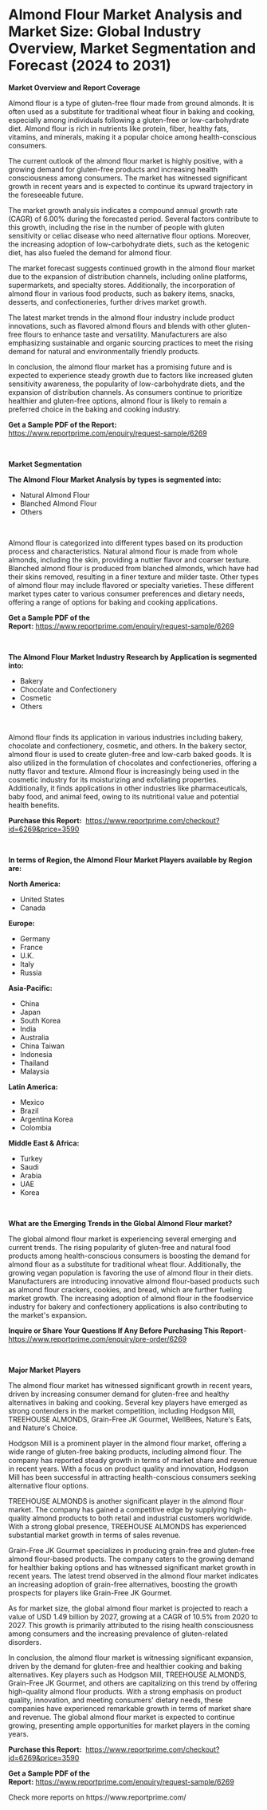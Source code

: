 <p><h1>Almond Flour Market Analysis and Market Size: Global Industry Overview, Market Segmentation and Forecast (2024 to 2031)</h1></p><p><strong>Market Overview and Report Coverage</strong></p>
<p><p>Almond flour is a type of gluten-free flour made from ground almonds. It is often used as a substitute for traditional wheat flour in baking and cooking, especially among individuals following a gluten-free or low-carbohydrate diet. Almond flour is rich in nutrients like protein, fiber, healthy fats, vitamins, and minerals, making it a popular choice among health-conscious consumers.</p><p>The current outlook of the almond flour market is highly positive, with a growing demand for gluten-free products and increasing health consciousness among consumers. The market has witnessed significant growth in recent years and is expected to continue its upward trajectory in the foreseeable future.</p><p>The market growth analysis indicates a compound annual growth rate (CAGR) of 6.00% during the forecasted period. Several factors contribute to this growth, including the rise in the number of people with gluten sensitivity or celiac disease who need alternative flour options. Moreover, the increasing adoption of low-carbohydrate diets, such as the ketogenic diet, has also fueled the demand for almond flour.</p><p>The market forecast suggests continued growth in the almond flour market due to the expansion of distribution channels, including online platforms, supermarkets, and specialty stores. Additionally, the incorporation of almond flour in various food products, such as bakery items, snacks, desserts, and confectioneries, further drives market growth.</p><p>The latest market trends in the almond flour industry include product innovations, such as flavored almond flours and blends with other gluten-free flours to enhance taste and versatility. Manufacturers are also emphasizing sustainable and organic sourcing practices to meet the rising demand for natural and environmentally friendly products.</p><p>In conclusion, the almond flour market has a promising future and is expected to experience steady growth due to factors like increased gluten sensitivity awareness, the popularity of low-carbohydrate diets, and the expansion of distribution channels. As consumers continue to prioritize healthier and gluten-free options, almond flour is likely to remain a preferred choice in the baking and cooking industry.</p></p>
<p><strong>Get a Sample PDF of the Report:</strong> <a href="https://www.reportprime.com/enquiry/request-sample/6269">https://www.reportprime.com/enquiry/request-sample/6269</a></p>
<p>&nbsp;</p>
<p><strong>Market Segmentation</strong></p>
<p><strong>The Almond Flour Market Analysis by types is segmented into:</strong></p>
<p><ul><li>Natural Almond Flour</li><li>Blanched Almond Flour</li><li>Others</li></ul></p>
<p>&nbsp;</p>
<p><p>Almond flour is categorized into different types based on its production process and characteristics. Natural almond flour is made from whole almonds, including the skin, providing a nuttier flavor and coarser texture. Blanched almond flour is produced from blanched almonds, which have had their skins removed, resulting in a finer texture and milder taste. Other types of almond flour may include flavored or specialty varieties. These different market types cater to various consumer preferences and dietary needs, offering a range of options for baking and cooking applications.</p></p>
<p><strong>Get a Sample PDF of the Report:</strong>&nbsp;<a href="https://www.reportprime.com/enquiry/request-sample/6269">https://www.reportprime.com/enquiry/request-sample/6269</a></p>
<p>&nbsp;</p>
<p><strong>The Almond Flour Market Industry Research by Application is segmented into:</strong></p>
<p><ul><li>Bakery</li><li>Chocolate and Confectionery</li><li>Cosmetic</li><li>Others</li></ul></p>
<p>&nbsp;</p>
<p><p>Almond flour finds its application in various industries including bakery, chocolate and confectionery, cosmetic, and others. In the bakery sector, almond flour is used to create gluten-free and low-carb baked goods. It is also utilized in the formulation of chocolates and confectioneries, offering a nutty flavor and texture. Almond flour is increasingly being used in the cosmetic industry for its moisturizing and exfoliating properties. Additionally, it finds applications in other industries like pharmaceuticals, baby food, and animal feed, owing to its nutritional value and potential health benefits.</p></p>
<p><strong>Purchase this Report:</strong>&nbsp; <a href="https://www.reportprime.com/checkout?id=6269&price=3590">https://www.reportprime.com/checkout?id=6269&price=3590</a></p>
<p>&nbsp;</p>
<p><strong>In terms of Region, the Almond Flour Market Players available by Region are:</strong></p>
<p>
    <p> <strong> North America: </strong>
        <ul>
            <li>United States</li>
            <li>Canada</li>
        </ul>
        </p> 
    <p> <strong> Europe: </strong>
        <ul>
            <li>Germany</li>
            <li>France</li>
            <li>U.K.</li>
            <li>Italy</li>
            <li>Russia</li>
        </ul>
        </p> 
    <p> <strong> Asia-Pacific: </strong>
        <ul>
            <li>China</li>
            <li>Japan</li>
            <li>South Korea</li>
            <li>India</li>
            <li>Australia</li>
            <li>China Taiwan</li>
            <li>Indonesia</li>
            <li>Thailand</li>
            <li>Malaysia</li>
        </ul>
        </p> 
    <p> <strong> Latin America: </strong>
        <ul>
            <li>Mexico</li>
            <li>Brazil</li>
            <li>Argentina Korea</li>
            <li>Colombia</li>
        </ul>
        </p> 
    <p> <strong> Middle East & Africa: </strong>
        <ul>
            <li>Turkey</li>
            <li>Saudi</li>
            <li>Arabia</li>
            <li>UAE</li>
            <li>Korea</li>
        </ul>
    </p>
    </p>
<p>&nbsp;</p>
<p><strong>What are the Emerging Trends in the Global Almond Flour market?</strong></p>
<p><p>The global almond flour market is experiencing several emerging and current trends. The rising popularity of gluten-free and natural food products among health-conscious consumers is boosting the demand for almond flour as a substitute for traditional wheat flour. Additionally, the growing vegan population is favoring the use of almond flour in their diets. Manufacturers are introducing innovative almond flour-based products such as almond flour crackers, cookies, and bread, which are further fueling market growth. The increasing adoption of almond flour in the foodservice industry for bakery and confectionery applications is also contributing to the market's expansion.</p></p>
<p><strong>Inquire or Share Your Questions If Any Before Purchasing This Report</strong>- <a href="https://www.reportprime.com/enquiry/pre-order/6269">https://www.reportprime.com/enquiry/pre-order/6269</a></p>
<p>&nbsp;</p>
<p><strong>Major Market Players</strong></p>
<p><p>The almond flour market has witnessed significant growth in recent years, driven by increasing consumer demand for gluten-free and healthy alternatives in baking and cooking. Several key players have emerged as strong contenders in the market competition, including Hodgson Mill, TREEHOUSE ALMONDS, Grain-Free JK Gourmet, WellBees, Nature's Eats, and Nature's Choice. </p><p>Hodgson Mill is a prominent player in the almond flour market, offering a wide range of gluten-free baking products, including almond flour. The company has reported steady growth in terms of market share and revenue in recent years. With a focus on product quality and innovation, Hodgson Mill has been successful in attracting health-conscious consumers seeking alternative flour options. </p><p>TREEHOUSE ALMONDS is another significant player in the almond flour market. The company has gained a competitive edge by supplying high-quality almond products to both retail and industrial customers worldwide. With a strong global presence, TREEHOUSE ALMONDS has experienced substantial market growth in terms of sales revenue. </p><p>Grain-Free JK Gourmet specializes in producing grain-free and gluten-free almond flour-based products. The company caters to the growing demand for healthier baking options and has witnessed significant market growth in recent years. The latest trend observed in the almond flour market indicates an increasing adoption of grain-free alternatives, boosting the growth prospects for players like Grain-Free JK Gourmet. </p><p>As for market size, the global almond flour market is projected to reach a value of USD 1.49 billion by 2027, growing at a CAGR of 10.5% from 2020 to 2027. This growth is primarily attributed to the rising health consciousness among consumers and the increasing prevalence of gluten-related disorders. </p><p>In conclusion, the almond flour market is witnessing significant expansion, driven by the demand for gluten-free and healthier cooking and baking alternatives. Key players such as Hodgson Mill, TREEHOUSE ALMONDS, Grain-Free JK Gourmet, and others are capitalizing on this trend by offering high-quality almond flour products. With a strong emphasis on product quality, innovation, and meeting consumers' dietary needs, these companies have experienced remarkable growth in terms of market share and revenue. The global almond flour market is expected to continue growing, presenting ample opportunities for market players in the coming years.</p></p>
<p><strong>Purchase this Report:</strong>&nbsp;&nbsp;<a href="https://www.reportprime.com/checkout?id=6269&price=3590">https://www.reportprime.com/checkout?id=6269&price=3590</a></p>
<p></p>
<p><strong>Get a Sample PDF of the Report:</strong>&nbsp;<a href="https://www.reportprime.com/enquiry/request-sample/6269">https://www.reportprime.com/enquiry/request-sample/6269</a></p>
<p>Check more reports on https://www.reportprime.com/</p>